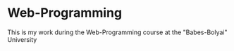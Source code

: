 # Web-Programming
This is my work during the Web-Programming course at the "Babes-Bolyai" University

